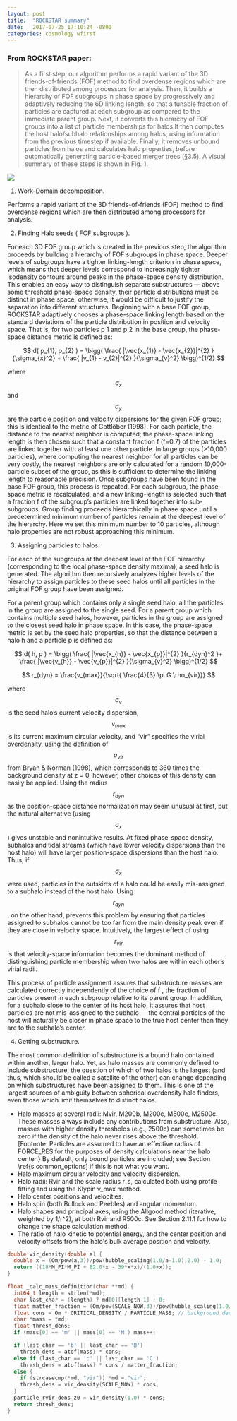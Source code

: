 ```yaml
---
layout: post
title:  "ROCKSTAR summary"
date:   2017-07-25 17:10:24 -0800
categories: cosmology wfirst
---
```


### From ROCKSTAR paper:

>As a first step, our algorithm performs a rapid variant of the 3D friends-of-friends (FOF) method to find overdense regions which are then distributed among processors for analysis. Then, it builds a hierarchy of FOF subgroups in phase space by progressively and adaptively reducing the 6D linking length, so that a tunable fraction of particles are captured at each subgroup as compared to the immediate parent group. Next, it converts this hierarchy of FOF
groups into a list of particle memberships for halos.It then computes the host halo/subhalo relationships among halos, using information from the previous timestep if available. Finally, it removes unbound particles from halos
and calculates halo properties, before automatically generating particle-based merger trees (§3.5). A visual summary of
these steps is shown in Fig. 1.

<img src="{{ site.url }}assets/images/rks_1.png">

1. Work-Domain decomposition.   

Performs a rapid variant of the 3D friends-of-friends (FOF) method to find overdense regions which are then distributed among processors for analysis.

2. Finding Halo seeds ( FOF subgroups ).

For each 3D FOF group which is created in the previous step, the algorithm proceeds by building a hierarchy of FOF subgroups in phase space. Deeper levels of subgroups have a tighter linking-length criterion in phase space, which means that deeper levels correspond to increasingly tighter isodensity contours around peaks in the phase-space density distribution. This enables an easy way to distinguish separate substructures — above some threshold phase-space density, their particle distributions must be distinct in phase space; otherwise, it would be difficult to justify the separation into different structures.
Beginning with a base FOF group, ROCKSTAR adaptively chooses a phase-space linking length based on the standard deviations of the particle distribution in position and velocity space. That is, for two particles p 1 and p 2 in the base group, the phase-space distance metric is defined as:

$$ d( p_{1}, p_{2} ) = \bigg( \frac{ |\vec{x_{1}} - \vec{x_{2}}|^{2} }{\sigma_{x}^2} + \frac{ |v_{1} - v_{2}|^{2} }{\sigma_{v}^2} \bigg)^{1/2} $$

where $$\sigma_x$$ and $$\sigma_y$$ are the particle position and velocity dispersions for the given FOF group; this is identical to the metric of
Gottlöber (1998). For each particle, the distance to the nearest neighbor is computed; the phase-space linking length is then chosen such that a constant fraction f (f=0.7) of the particles are linked together with at least one other particle. In large groups (>10,000 particles), where computing the nearest neighbor for all particles can be very costly, the nearest neighbors are only
calculated for a random 10,000-particle subset of the group, as this is sufficient to determine the linking length to reasonable precision.
Once subgroups have been found in the base FOF group, this process is repeated. For each subgroup, the phase-space metric is recalculated, and a new linking-length is selected such that a fraction f of the subgroup’s particles are linked together into sub-subgroups. Group finding proceeds hierarchically in phase space until a predetermined minimum number of particles remain at the deepest level of the hierarchy. Here we set this minimum number to 10 particles, although halo properties are not robust approaching this minimum.

3. Assigning particles to halos.

For each of the subgroups at the deepest level of the FOF hierarchy (corresponding to the local phase-space density maxima), a seed halo is generated. The algorithm then recursively
analyzes higher levels of the hierarchy to assign particles to these seed halos until all particles in the original FOF group have been assigned.

For a parent group which contains only a single seed halo, all the particles in the group are assigned to the single seed. For a parent group which contains multiple seed halos, however, particles in the group are assigned to the closest seed halo in phase space. In this case, the phase-space metric is
set by the seed halo properties, so that the distance between a halo h and a particle p is defined as:

$$ d( h, p ) = \bigg( \frac{ |\vec{x_{h}} - \vec{x_{p}}|^{2} }{r_{dyn}^2 }+ \frac{ |\vec{v_{h}} - \vec{v_{p}}|^{2} }{\sigma_{v}^2} \bigg)^{1/2} $$

$$ r_{dyn} = \frac{v_{max}}{\sqrt{ \frac{4}{3} \pi G \rho_{vir}}} $$

where $$\sigma_v$$ is the seed halo’s current velocity dispersion, $$v_{max}$$ is its current maximum circular velocity, and “vir” specifies the virial overdensity, using the definition of $$\rho_{vir}$$
from Bryan & Norman (1998), which corresponds to 360 times the background density at z = 0, however, other choices of this density can easily be applied.
Using the radius $$r_{dyn}$$ as the position-space distance normalization may seem unusual at first, but the natural alternative (using $$\sigma_x$$ ) gives unstable and nonintuitive results. At
fixed phase-space density, subhalos and tidal streams (which have lower velocity dispersions than the host halo) will have larger position-space dispersions than the host halo. Thus, if
$$\sigma_x$$  were used, particles in the outskirts of a halo could be easily mis-assigned to a subhalo instead of the host halo. Using $$r_{dyn}$$ , on the other hand, prevents this problem by ensuring
that particles assigned to subhalos cannot be too far from the main density peak even if they are close in velocity space. Intuitively, the largest effect of using $$r_{vir}$$ is that velocity-space
information becomes the dominant method of distinguishing particle membership when two halos are within each other’s virial radii.

This process of particle assignment assures that substructure masses are calculated correctly independently of the choice of f , the fraction of particles present in each subgroup
relative to its parent group. In addition, for a subhalo close to the center of its host halo, it assures that host particles are not mis-assigned to the subhalo — the central particles of the host
will naturally be closer in phase space to the true host center than they are to the subhalo’s center.

4. Getting substructure.

The most common definition of substructure is a bound halo contained within another, larger halo. Yet, as halo masses are commonly defined to include substructure, the question of which of two halos is the largest (and thus, which should be called a satellite of the other) can change depending on which substructures have been assigned to them. This is one of the largest sources of ambiguity between spherical overdensity halo finders, even those which limit themselves to distinct halos.



* Halo masses at several radii: Mvir, M200b, M200c, M500c, M2500c. These masses always include any contributions from substructure. Also, masses with higher density thresholds (e.g., 2500c) can sometimes be zero if the density of the halo never rises above the threshold. [Footnote: Particles are assumed to have an effective radius of FORCE_RES for the purposes of density calculations near the halo center.} By default, only bound particles are included; see Section \ref{s:common_options] if this is not what you want.
* Halo maximum circular velocity and velocity dispersion.
* Halo radii: Rvir and the scale radius r_s, calculated both using profile fitting and using the Klypin v_max method.
* Halo center positions and velocities.
* Halo spin (both Bullock and Peebles) and angular momentum.
* Halo shapes and principal axes, using the Allgood method (iterative, weighted by 1/r^2), at both Rvir and R500c. See Section 2.11.1 for how to change the shape calculation method.
* The ratio of halo kinetic to potential energy, and the center position and velocity offsets from the halo's bulk average position and velocity.

```c++
double vir_density(double a) {
  double x = (Om/pow(a,3))/pow(hubble_scaling(1.0/a-1.0),2.0) - 1.0;
  return ((18*M_PI*M_PI + 82.0*x - 39*x*x)/(1.0+x));
}
```


```c++
float _calc_mass_definition(char **md) {
  int64_t length = strlen(*md);
  char last_char = (length) ? md[0][length-1] : 0;
  float matter_fraction = (Om/pow(SCALE_NOW,3))/pow(hubble_scaling(1.0/SCALE_NOW-1.0),2.0);
  float cons = Om * CRITICAL_DENSITY / PARTICLE_MASS; // background density
  char *mass = *md;
  float thresh_dens;
  if (mass[0] == 'm' || mass[0] == 'M') mass++;

  if (last_char == 'b' || last_char == 'B')
    thresh_dens = atof(mass) * cons;
  else if (last_char == 'c' || last_char == 'C')
    thresh_dens = atof(mass) * cons / matter_fraction;
  else {
    if (strcasecmp(*md, "vir")) *md = "vir";
    thresh_dens = vir_density(SCALE_NOW) * cons;
  }
  particle_rvir_dens_z0 = vir_density(1.0) * cons;
  return thresh_dens;
}
```
